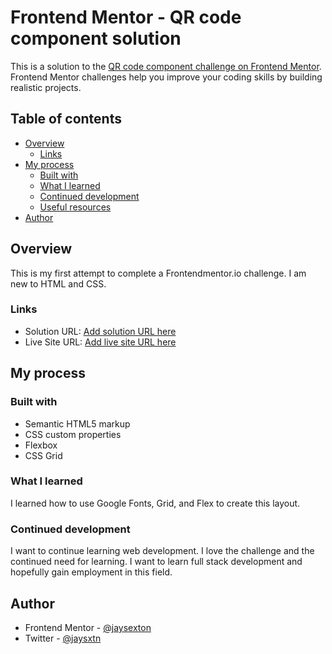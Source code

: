 # Frontend Mentor - QR code component solution

This is a solution to the [QR code component challenge on Frontend Mentor](https://www.frontendmentor.io/challenges/qr-code-component-iux_sIO_H). Frontend Mentor challenges help you improve your coding skills by building realistic projects. 

## Table of contents

- [Overview](#overview)
  - [Links](#links)
- [My process](#my-process)
  - [Built with](#built-with)
  - [What I learned](#what-i-learned)
  - [Continued development](#continued-development)
  - [Useful resources](#useful-resources)
- [Author](#author)


## Overview

This is my first attempt to complete a Frontendmentor.io challenge. I am new to HTML and CSS. 

### Links

- Solution URL: [Add solution URL here](https://your-solution-url.com)
- Live Site URL: [Add live site URL here](https://jaysexton.github.io/qr-code-component-main/)

## My process



### Built with

- Semantic HTML5 markup
- CSS custom properties
- Flexbox
- CSS Grid

### What I learned

I learned how to use Google Fonts, Grid, and Flex to create this layout. 

### Continued development

I want to continue learning web development. I love the challenge and the continued need for learning. I want to learn full stack development and hopefully gain employment in this field.  

## Author

- Frontend Mentor - [@jaysexton](https://www.frontendmentor.io/profile/jaysexton)
- Twitter - [@jaysxtn](https://www.twitter.com/jaysxtn)


